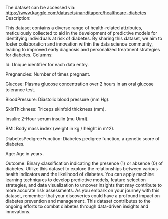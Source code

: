 The dataset can be accessed via: https://www.kaggle.com/datasets/nanditapore/healthcare-diabetes Description:

This dataset contains a diverse range of health-related attributes, meticulously collected to aid in the development of predictive models for identifying individuals at risk of diabetes. By sharing this dataset, we aim to foster collaboration and innovation within the data science community, leading to improved early diagnosis and personalized treatment strategies for diabetes. Columns:

Id: Unique identifier for each data entry.

Pregnancies: Number of times pregnant.

Glucose: Plasma glucose concentration over 2 hours in an oral glucose tolerance test.

BloodPressure: Diastolic blood pressure (mm Hg).

SkinThickness: Triceps skinfold thickness (mm).

Insulin: 2-Hour serum insulin (mu U/ml).

BMI: Body mass index (weight in kg / height in m^2).

DiabetesPedigreeFunction: Diabetes pedigree function, a genetic score of diabetes.

Age: Age in years.

Outcome: Binary classification indicating the presence (1) or absence (0) of diabetes. Utilize this dataset to explore the relationships between various health indicators and the likelihood of diabetes. You can apply machine learning techniques to develop predictive models, feature selection strategies, and data visualization to uncover insights that may contribute to more accurate risk assessments. As you embark on your journey with this dataset, remember that your discoveries could have a profound impact on diabetes prevention and management. This dataset contributes to the ongoing efforts to combat diabetes through data-driven insights and innovations.

